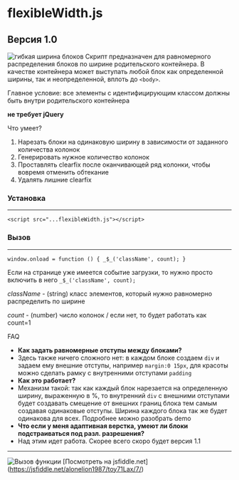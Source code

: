 # flexibleWidth.js
**Версия 1.0**
---
![гибкая ширина блоков](http://jblog-project.ru/wp-content/uploads/2016/04/flexibleWidth.png)
Скрипт предназначен для равномерного распределения блоков по ширине родительского контейнера. В качестве контейнера может выступать любой блок как определенной ширины, так и неопределенной, вплоть до `<body>`.

Главное условие: все элементы с идентифицирующим классом должны быть внутри родительского контейнера

**не требует jQuery**

Что умеет?

1. Нарезать блоки на одинаковую ширину в зависимости от заданного количества колонок
2. Генерировать нужное количество колонок
3. Проставлять clearfix после оканчивающей ряд колонки, чтобы вовремя отменить обтекание
4. Удалять лишние clearfix

### Установка
---
`<script src="...flexibleWidth.js"></script>`

### Вызов
---
`window.onload = function () { _$_('className', count); }`

Если на странице уже имеется событие загрузки, то нужно просто включить в него `_$_('className', count);`

*className* - (string) класс элементов, который нужно равномерно распределить по ширине

*count* - (number) число колонок / если нет, то будет работать как count=1

FAQ

 - **Как задать равномерные отступы между блоками?**
 - Здесь также ничего сложного нет: в каждом блоке создаем `div` и задаем ему внешние отступы, например `margin:0 15px`, для красоты можно сделать рамку с внутренними отступами `padding`
 - **Как это работает?**
 - Механизм такой: так как каждый блок нарезается на определенную ширину, выраженную в %, то внутренний `div` с внешними отступами будет создавать смещение от внешних границ блока тем самым создавая одинаковые отступы. Ширина каждого блока так же будет одинакова для всех. Подробнее можно разобрать demo
 - **Что если у меня адаптивная верстка, умеют ли блоки подстраиваться под разл. разрешения?**
 - Над этим идет работа. Скорее всего скоро будет версия 1.1

--- 

![Вызов функции](http://jblog-project.ru/wp-content/uploads/2016/04/flexibleWidthCode.png)
[Посмотреть на jsfiddle.net] (https://jsfiddle.net/alonelion1987/toy71Lax/7/)
